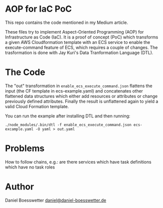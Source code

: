 # AOP for IaC PoC

This repo contains the code mentioned in my Medium article.

These files try to implement Aspect-Oriented Programming (AOP) for
Infrastructure as Code (IaC). It is a proof of concept (PoC) which
transforms a given AWS Cloudformation template with an ECS service to
enable the execute-command feature of ECS, which requires a couple of
changes.  The trasformation is done with Jay Kuri's Data Tranformation
Language (DTL).

# The Code

The "out" transformation in `enable_ecs_execute_command.json` flattens
the input (the CF template in ecs-example.yaml) and concatenates other
flattened data structures which either add resources or attributes or
change previously defined attributes. Finally the result is unflattened
again to yield a valid Cloud Formation template.

You can run the example after installing DTL and then running:

```
./node_modules/.bin/dtl -f enable_ecs_execute_command.json ecs-excample.yaml -O yaml > out.yaml
```

# Problems

How to follow chains, e.g.: are there services which have task definitions
which have no task roles

# Author

Daniel Boesswetter <daniel@daniel-boesswetter.de>
